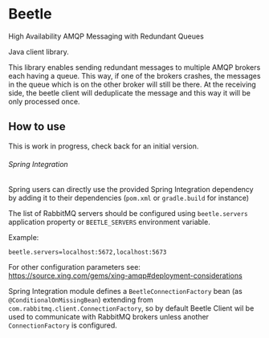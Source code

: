 Beetle
======

High Availability AMQP Messaging with Redundant Queues

Java client library.

This library enables sending redundant messages to multiple AMQP brokers each having a queue.
This way, if one of the brokers crashes, the messages in the queue which is on the other broker will still be there.
At the receiving side, the beetle client will deduplicate the message and this way it will be only processed once. 

How to use
----------

This is work in progress, check back for an initial version.

###### Spring Integration

Spring users can directly use the provided Spring Integration dependency by adding it to their dependencies (`pom.xml` or `gradle.build` for instance)

The list of RabbitMQ servers should be configured using `beetle.servers` application property or `BEETLE_SERVERS` environment variable.

Example:

`beetle.servers=localhost:5672,localhost:5673`

For other configuration parameters see:
https://source.xing.com/gems/xing-amqp#deployment-considerations

Spring Integration module defines a `BeetleConnectionFactory` bean (as `@ConditionalOnMissingBean`) extending from `com.rabbitmq.client.ConnectionFactory`, so
by default Beetle Client wil be used to communicate with RabbitMQ brokers unless another `ConnectionFactory` is configured.
